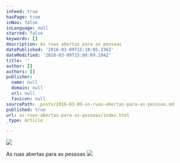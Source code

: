 ```yaml
---
inFeed: true
hasPage: true
inNav: false
inLanguage: null
starred: false
keywords: []
description: As ruas abertas para as pessoas
datePublished: '2016-03-09T15:10:05.236Z'
dateModified: '2016-03-09T15:08:09.104Z'
title: ''
author: []
authors: []
publisher:
  name: null
  domain: null
  url: null
  favicon: null
sourcePath: _posts/2016-03-09-as-ruas-abertas-para-as-pessoas.md
published: true
url: as-ruas-abertas-para-as-pessoas/index.html
_type: Article

---
```

![](https://the-grid-user-content.s3-us-west-2.amazonaws.com/4e3138d3-e35e-4dfc-924f-9f196e70bdfc.jpg)

As ruas abertas para as pessoas
![](https://the-grid-user-content.s3-us-west-2.amazonaws.com/9cf83998-cb9d-433c-9867-56eb689048e9.jpg)
